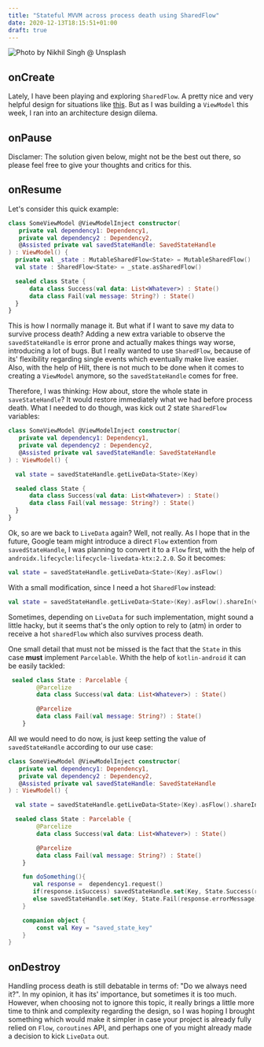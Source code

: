 ```yaml
---
title: "Stateful MVVM across process death using SharedFlow"
date: 2020-12-13T18:15:51+01:00
draft: true
---
```


![Photo by Nikhil Singh @ Unsplash](/images/stateful_mvvm_image.jpg)

## onCreate

Lately, I have been playing and exploring `SharedFlow`. A pretty nice and very helpful design for situations like [this](https://coroutinedispatcher.com/posts/shared-flow/). But as I was building a `ViewModel` this week, I ran into an architecture design dilema.

## onPause

Disclamer: The solution given below, might not be the best out there, so please feel free to give your thoughts and critics for this.

## onResume

Let's consider this quick example:

```kotlin
class SomeViewModel @ViewModelInject constructor(
   private val dependency1: Dependency1,
   private val dependency2 : Dependency2,
   @Assisted private val savedStateHandle: SavedStateHandle
) : ViewModel() {
  private val _state : MutableSharedFlow<State> = MutableSharedFlow()
  val state : SharedFlow<State> = _state.asSharedFlow()

  sealed class State {
      data class Success(val data: List<Whatever>) : State()
      data class Fail(val message: String?) : State()
  }
}
```

This is how I normally manage it. But what if I want to save my data to survive process death? Adding a new extra variable to observe the `savedStateHandle` is error prone and actually makes things way worse, introducing a lot of bugs. But I really wanted to use `SharedFlow`, because of its' flexibility regarding single events which eventually make live easier. Also, with the help of Hilt, there is not much to be done when it comes to creating a `ViewModel` anymore, so the `savedStateHandle` comes for free.

Therefore, I was thinking: How about, store the whole state in `saveStateHandle`? It would restore immediately what we had before process death. What I needed to do though, was kick out 2 state `SharedFlow` variables:

```kotlin
class SomeViewModel @ViewModelInject constructor(
   private val dependency1: Dependency1,
   private val dependency2 : Dependency2,
   @Assisted private val savedStateHandle: SavedStateHandle
) : ViewModel() {

  val state = savedStateHandle.getLiveData<State>(Key)

  sealed class State {
      data class Success(val data: List<Whatever>) : State()
      data class Fail(val message: String?) : State()
  }
}
```

Ok, so are we back to `LiveData` again? Well, not really. As I hope that in the future, Google team might introduce a direct `Flow` extention from `savedStateHandle`, I was planning to convert it to a `Flow` first, with the help of `androidx.lifecycle:lifecycle-livedata-ktx:2.2.0`. So it becomes:

```kotlin
val state = savedStateHandle.getLiveData<State>(Key).asFlow()
```

With a small modification, since I need a hot `SharedFlow` instead:

```kotlin
val state = savedStateHandle.getLiveData<State>(Key).asFlow().shareIn(viewModelScope, SharingStarted.Lazily)
```

Sometimes, depending on `LiveData` for such implementation, might sound a little hacky, but it seems that's the only option to rely to (atm) in order to receive a hot `sharedFlow` which also survives process death.

One small detail that must not be missed is the fact that the `State` in this case **must** implement `Parcelable`. Whith the help of `kotlin-android` it can be easily tackled:

```kotlin
 sealed class State : Parcelable {
        @Parcelize
        data class Success(val data: List<Whatever>) : State()

        @Parcelize
        data class Fail(val message: String?) : State()
    }
```

All we would need to do now, is just keep setting the value of `savedStateHandle` according to our use case:

```kotlin
class SomeViewModel @ViewModelInject constructor(
   private val dependency1: Dependency1,
   private val dependency2 : Dependency2,
   @Assisted private val savedStateHandle: SavedStateHandle
) : ViewModel() {

  val state = savedStateHandle.getLiveData<State>(Key).asFlow().shareIn(viewModelScope, SharingStarted.Lazily)

  sealed class State : Parcelable {
        @Parcelize
        data class Success(val data: List<Whatever>) : State()

        @Parcelize
        data class Fail(val message: String?) : State()
    }

    fun doSomething(){
       val response =  dependency1.request()
       if(response.isSuccess) savedStateHandle.set(Key, State.Success(response.data))
       else savedStateHandle.set(Key, State.Fail(response.errorMessage))
    }

    companion object {
        const val Key = "saved_state_key"
    }
}
```

## onDestroy

Handling process death is still debatable in terms of: "Do we always need it?". In my opinion, it has its' importance, but sometimes it is too much. However, when choosing not to ignore this topic, it really brings a little more time to think and complexity regarding the design, so I was hoping I brought something which would make it simpler in case your project is already fully relied on `Flow`, `coroutines` API, and perhaps one of you might already made a decision to kick `LiveData` out.
